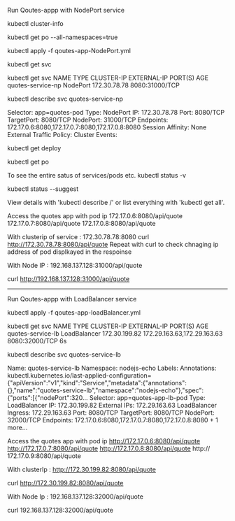  Run Qoutes-appp with NodePort service

   kubectl cluster-info

   

  kubectl get po --all-namespaces=true

 
  kubectl apply -f qoutes-app-NodePort.yml

  kubectl get svc

  kubectl get svc
NAME                TYPE        CLUSTER-IP     EXTERNAL-IP   PORT(S)                   AGE
quotes-service-np   NodePort    172.30.78.78   <none>        8080:31000/TCP     

  kubectl describe svc  quotes-service-np 

  Selector:               app=quotes-pod
Type:                     NodePort
IP:                       172.30.78.78
Port:                     <unset>  8080/TCP
TargetPort:               8080/TCP
NodePort:                 <unset>  31000/TCP
Endpoints:                172.17.0.6:8080,172.17.0.7:8080,172.17.0.8:8080
Session Affinity:         None
External Traffic Policy:  Cluster
Events:                   <none>



  kubectl get deploy

  kubectl get po


  To see the entire satus of services/pods etc.
   kubectl status -v

  kubectl status --suggest

  View details with 'kubectl describe <resource>/<name>' or list everything with 'kubectl get all'.

  Access the quotes app with pod ip
  172.17.0.6:8080/api/quote
  172.17.0.7:8080/api/quote
  172.17.0.8:8080/api/quote

  With clusterip of service  : 172.30.78.78:8080
  curl http://172.30.78.78:8080/api/quote
  Repeat with curl to check chnaging ip address of pod displkayed in the respoinse


  With Node IP : 192.168.137.128:31000/api/quote

  curl http://192.168.137.128:31000/api/quote

************************************************************

Run Qoutes-appp with LoadBalancer service

  kubectl apply -f qoutes-app-loadBalancer.yml

  kubectl get svc
NAME                TYPE           CLUSTER-IP      EXTERNAL-IP                   PORT(S)                   AGE
quotes-service-lb   LoadBalancer   172.30.199.82   172.29.163.63,172.29.163.63   8080:32000/TCP            6s

  kubectl describe svc quotes-service-lb 

  Name:                   quotes-service-lb
Namespace:                nodejs-echo
Labels:                   <none>
Annotations:              kubectl.kubernetes.io/last-applied-configuration={"apiVersion":"v1","kind":"Service","metadata":{"annotations":{},"name":"quotes-service-lb","namespace":"nodejs-echo"},"spec":{"ports":[{"nodePort":320...
Selector:                 app=quotes-app-lb-pod
Type:                     LoadBalancer
IP:                       172.30.199.82
External IPs:             172.29.163.63
LoadBalancer Ingress:     172.29.163.63
Port:                     <unset>  8080/TCP
TargetPort:               8080/TCP
NodePort:                 <unset>  32000/TCP
Endpoints:                172.17.0.6:8080,172.17.0.7:8080,172.17.0.8:8080 + 1 more...


   Access the quotes app with pod ip
  http://172.17.0.6:8080/api/quote
  http://172.17.0.7:8080/api/quote
  http://172.17.0.8:8080/api/quote
 http:// 172.17.0.9:8080/api/quote

  With clusterIp : http://172.30.199.82:8080/api/quote

  curl http://172.30.199.82:8080/api/quote

  With Node Ip : 192.168.137.128:32000/api/quote

  curl 192.168.137.128:32000/api/quote
   
 

 

